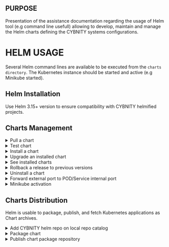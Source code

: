 ## PURPOSE
Presentation of the assistance documentation regarding the usage of Helm tool (e.g command line usefull) allowing to develop, maintain and manage the Helm charts defining the CYBNITY systems configurations.

# HELM USAGE
Several Helm command lines are available to be executed from the `charts directory`. The Kubernetes instance should be started and active (e.g Minikube started).

## Helm Installation
Use Helm 3.15+ version to ensure compatibility with CYBNITY helmified projects.

## Charts Management
<details><summary>Pull a chart</summary>
<p>
Download a chart from a repository in local directory:

```shell
helm pull "bitnami/xxx" --untar
```

</p>
</details>
<details><summary>Test chart</summary>
<p>
Using `--dry-run` will make it easier to test your chart code, but it won't ensure that Kubernetes itself will accept the templates you generate.

```shell
helm install --debug --dry-run goodly-guppy ./reactive-backend-system
```
</p>
</details>
<details><summary>Install a chart</summary>
<p>
Install a defined chart into the Kubernetes cluster:

```shell
# Install local templates from charts directory
helm install reactive-backend-system ./reactive-backend-system/ --values ./reactive-backend-system/values.yaml
# Install repository template (e.g hosted by a third-party's repository server) with specific values.yaml to apply
helm install access-control-sso-system -f ./access-control-sso-system/values.yaml bitnami/keycloak
```

</p>
</details>
<details><summary>Upgrade an installed chart</summary>
<p>
Upgrade a release to a specified or current version of a chart or configuration into the Kubernetes cluster:

```shell
helm upgrade reactive-backend-system ./reactive-backend-system
```

</p>
</details>
<details><summary>See installed charts</summary>
<p>
Query the named releases of charts installed on the kubernetes instance:

```shell
helm ls
```

</p>
</details>
<details><summary>Rollback a release to previous versions</summary>
<p>
Specific version to roll back to or leave argument black, in which cas it rolls back to the previous version.

```shell
helm rollback reactive-backend-system 1
```

</p>
</details>

<details><summary>Uninstall a chart</summary>
<p>
Uninstall a release completely from the Kubernetes cluster:

```shell
helm uninstall reactive-backend-system
```

</p>
</details>
<details><summary>Forward external port to POD/Service internal port</summary>
<p>
For access to Pod or Service since external point of the Cluster, start a process in a dedicated linux shell forwarding the calls via:

```shell
# Access from external web browser on HTTP://127.0.0.1:8080/ to keycloak running in LoadBalancer mode on port 81 TCP
kubectl port-forward --namespace default svc/access-control-sso-system 8080:81
# Access from external web browser on HTTP://127.0.0.1:8081/ to Web Reactive Frontend service instance running in ClusterIP mode on port 80 TCP
kubectl --namespace default port-forward svc/web-reactive-frontend-system 8081:80
# Access from external web browser on HTTP://127.0.0.1:8082/ to Reactive Backend service instance running in ClusterIP mode on port 80 TCP
kubectl --namespace default port-forward svc/reactive-backend-system 8082:80

```

Some executable scripts are provided by the [systems modules sub-projects](/implementation-line/systems/modules) that simplify the start of all the ports forwarding of the K8s services according the environment used (e.g local-env).

</p>
</details>
<details><summary>Minikube activation</summary>
<p>

To activate the ingress module in Minikube:

```shell
minikube addons enable ingress

```

When minikube is started, the LoadBalancer does not expose external ip by default.

So, to expose automatically any LoadBalancer external ip by Minikube, start Minikube tunneling:

```shell
minikube tunnel

# To show exposed ports
kubectl get svc

# To show the service exposed by the cluster to external IPs
kubectl get services
```

</p>
</details>

## Charts Distribution
Helm is usable to package, publish, and fetch Kubernetes applications as Chart archives.

<details><summary>Add CYBNITY helm repo on local repo catalog</summary>
<p>

```shell
helm repo add cybnity https://cybnity.github.io/iac-helm-charts
```

</p>
</details>

<details><summary>Package chart</summary>
<p>
Create a versioned archive file of charts to be able to distribute them (e.g to Helm charts repository):

```shell
helm package ./reactive-messaging-gateway
```

An option also exist to sign the chart archive if need.
</p>
</details>

<details><summary>Publish chart package repository</summary>
<p>
1. From the Dockerhub platform profile page, create a Personal Access Token (PAT) from the Profile > Security section with a name (e.g `olivier-pat-token`).

- Save the PAT password value into an environment variable allowing reuse from workstation and/or system that publish the helm charts

```shell
echo $REG_PAT | helm registry login registry-1.docker.io -u cybnity --password-stdin
```

2. From local directory where a packaged chart is ready for publish

- Push a packaged chart to Dokerhub repository:

```shell
# Login with a Dockerhub account and password, according to the context where PAT can be used (e.g cybnity organization)
helm registry login registry-1.docker.io -u cybnity

helm push reactive-messaging-gateway-0.1.0.tgz  oci://registry-1.docker.io/cybnity
```

An option also exist to sign the chart archive if need.
</p>
</details>
